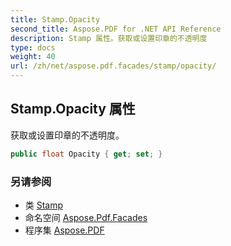 ```yaml
---
title: Stamp.Opacity
second_title: Aspose.PDF for .NET API Reference
description: Stamp 属性。获取或设置印章的不透明度
type: docs
weight: 40
url: /zh/net/aspose.pdf.facades/stamp/opacity/
---
```

## Stamp.Opacity 属性

获取或设置印章的不透明度。

```csharp
public float Opacity { get; set; }
```

### 另请参阅

* 类 [Stamp](../)
* 命名空间 [Aspose.Pdf.Facades](../../../aspose.pdf.facades/)
* 程序集 [Aspose.PDF](../../../)